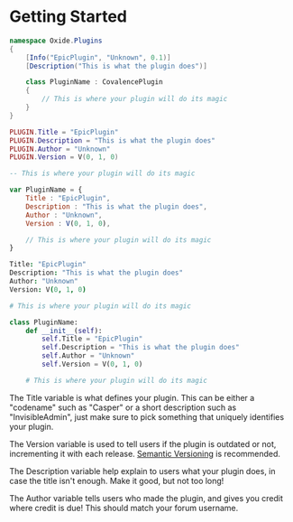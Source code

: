 # Getting Started

``` csharp
namespace Oxide.Plugins
{
    [Info("EpicPlugin", "Unknown", 0.1)]
    [Description("This is what the plugin does")]

    class PluginName : CovalencePlugin
    {
        // This is where your plugin will do its magic
    }
}
```

``` lua
PLUGIN.Title = "EpicPlugin"
PLUGIN.Description = "This is what the plugin does"
PLUGIN.Author = "Unknown"
PLUGIN.Version = V(0, 1, 0)

-- This is where your plugin will do its magic
```

``` javascript
var PluginName = {
    Title : "EpicPlugin",
    Description : "This is what the plugin does",
    Author : "Unknown",
    Version : V(0, 1, 0),

    // This is where your plugin will do its magic
}
```

``` coffeescript
Title: "EpicPlugin"
Description: "This is what the plugin does"
Author: "Unknown"
Version: V(0, 1, 0)

# This is where your plugin will do its magic
```

``` python
class PluginName:
    def __init__(self):
        self.Title = "EpicPlugin"
        self.Description = "This is what the plugin does"
        self.Author = "Unknown"
        self.Version = V(0, 1, 0)

    # This is where your plugin will do its magic
```

The Title variable is what defines your plugin. This can be either a "codename" such as "Casper" or a short description such as "InvisibleAdmin", just make sure to pick something that uniquely identifies your plugin.

The Version variable is used to tell users if the plugin is outdated or not, incrementing it with each release. [Semantic Versioning](http://semver.org/) is recommended.

The Description variable help explain to users what your plugin does, in case the title isn't enough. Make it good, but not too long!

The Author variable tells users who made the plugin, and gives you credit where credit is due! This should match your forum username.

